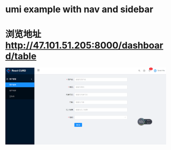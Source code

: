 # umi example with nav and sidebar
# 浏览地址  http://47.101.51.205:8000/dashboard/table
<img src="./assets/ui.png" />
